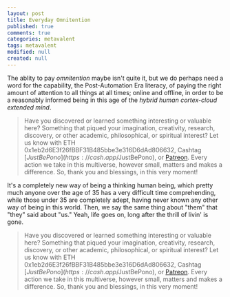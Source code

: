 ```yaml
---
layout: post
title: Everyday Omnitention
published: true
comments: true
categories: metavalent
tags: metavalent
modified: null
created: null
---
```


The ablity to pay _omnitention_ maybe isn't quite it, but we do perhaps need a word for the capability, the Post-Automation Era literacy, of paying the right amount of attention to all things at all times; online and offline, in order to be a reasonably informed being in this age of the _hybrid human cortex-cloud extended mind_.

> Have you discovered or learned something interesting or valuable here? Something that piqued your imagination, creativity, research, discovery, or other academic, philosophical, or spiritual interest? Let us know with ETH 0x1eb2d6E3f26fBBF31B485bbe3e316D6dAd806632, Cashtag [$JustBePono](https://cash.app/$JustBePono), or [Patreon](https://patreon.com/metavalent). Every action we take in this multiverse, however small, matters and makes a difference. So, thank you and blessings, in this very moment!

It's a completely new way of being a thinking human being, which pretty much anyone over the age of 35 has a very difficult time comprehending, while those under 35 are completely adept, having never known any other way of being in this world. Then, we say the same thing about "them" that "they" said about "us." Yeah, life goes on, long after the thrill of livin' is gone.


> Have you discovered or learned something interesting or valuable here? Something that piqued your imagination, creativity, research, discovery, or other academic, philosophical, or spiritual interest? Let us know with ETH 0x1eb2d6E3f26fBBF31B485bbe3e316D6dAd806632, Cashtag [$JustBePono](https://cash.app/$JustBePono), or [Patreon](https://patreon.com/metavalent). Every action we take in this multiverse, however small, matters and makes a difference. So, thank you and blessings, in this very moment!